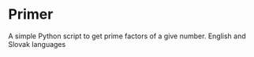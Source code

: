# Primer
A simple Python script to get prime factors of a give number. English and Slovak languages
